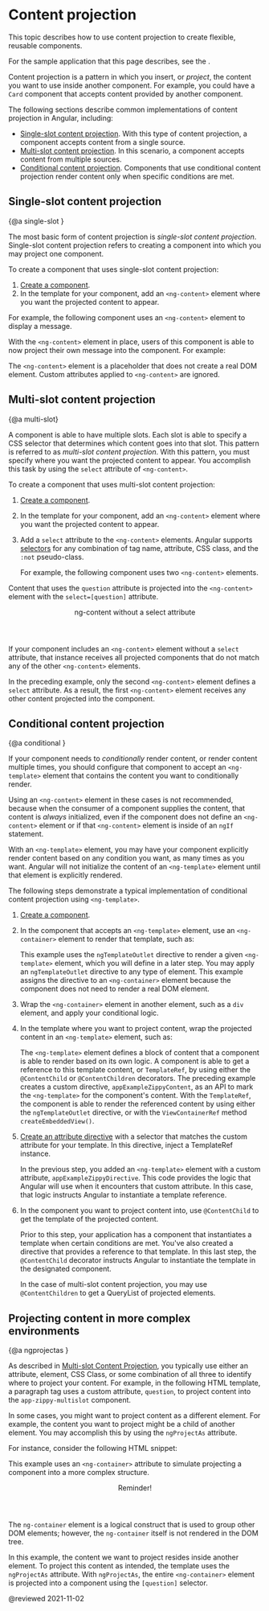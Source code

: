 # Content projection

This topic describes how to use content projection to create flexible, reusable components.

<div class="alert is-helpful">

For the sample application that this page describes, see the <live-example name="component-projection"></live-example>.

</div>

Content projection is a pattern in which you insert, or *project*, the content you want to use inside another component.
For example, you could have a `Card` component that accepts content provided by another component.

The following sections describe common implementations of content projection in Angular, including:

*   [Single-slot content projection][AioGuideContentProjectionSingleSlotContentProjection].
    With this type of content projection, a component accepts content from a single source.
*   [Multi-slot content projection][AioGuideContentProjectionMultiSlotContentProjection].
    In this scenario, a component accepts content from multiple sources.
*   [Conditional content projection][AioGuideContentProjectionConditionalContentProjection].
    Components that use conditional content projection render content only when specific conditions are met.

## Single-slot content projection

{@a single-slot }

The most basic form of content projection is *single-slot content projection*.
Single-slot content projection refers to creating a component into which you may project one component.

To create a component that uses single-slot content projection:

1.  [Create a component][AioGuideComponentOverviewCreatingAComponent].
1.  In the template for your component, add an `<ng-content>` element where you want the projected content to appear.

For example, the following component uses an `<ng-content>` element to display a message.

<code-example path="content-projection/src/app/zippy-basic/zippy-basic.component.ts" header="content-projection/src/app/zippy-basic/zippy-basic.component.ts"></code-example>

With the `<ng-content>` element in place, users of this component is able to now project their own message into the component.
For example:

<code-example path="content-projection/src/app/app.component.html" header="content-projection/src/app/app.component.html" region="single-slot"></code-example>

<div class="alert is-helpful">

The `<ng-content>` element is a placeholder that does not create a real DOM element.
Custom attributes applied to `<ng-content>` are ignored.

</div>

## Multi-slot content projection

{@a multi-slot}

A component is able to have multiple slots.
Each slot is able to specify a CSS selector that determines which content goes into that slot.
This pattern is referred to as *multi-slot content projection*.
With this pattern, you must specify where you want the projected content to appear.
You accomplish this task by using the `select` attribute of `<ng-content>`.

To create a component that uses multi-slot content projection:

1.  [Create a component][AioGuideComponentOverviewCreatingAComponent].
1.  In the template for your component, add an `<ng-content>` element where you want the projected content to appear.
1.  Add a `select` attribute to the `<ng-content>` elements.
    Angular supports [selectors][MozillaDeveloperDocsWebCssCssSelectors] for any combination of tag name, attribute, CSS class, and the `:not` pseudo-class.

    For example, the following component uses two  `<ng-content>` elements.

    <code-example path="content-projection/src/app/zippy-multislot/zippy-multislot.component.ts" header="content-projection/src/app/zippy-multislot/zippy-multislot.component.ts"></code-example>

Content that uses the `question` attribute is projected into the `<ng-content>` element with the `select=[question]` attribute.

<code-example path="content-projection/src/app/app.component.html" header="content-projection/src/app/app.component.html" region="multi-slot"></code-example>

<div class="callout is-helpful">

<header>ng-content without a select attribute</header>

If your component includes an `<ng-content>` element without a `select` attribute, that instance receives all projected components that do not match any of the other `<ng-content>` elements.

In the preceding example, only the second `<ng-content>` element defines a `select` attribute.
As a result, the first `<ng-content>` element receives any other content projected into the component.

</div>

## Conditional content projection

{@a conditional }

If your component needs to *conditionally* render content, or render content multiple times, you should configure that component to accept an `<ng-template>` element that contains the content you want to conditionally render.

Using an `<ng-content>` element in these cases is not recommended, because when the consumer of a component supplies the content, that content is *always* initialized, even if the component does not define an `<ng-content>` element or if that `<ng-content>` element is inside of an `ngIf` statement.

With an `<ng-template>` element, you may have your component explicitly render content based on any condition you want, as many times as you want.
Angular will not initialize the content of an `<ng-template>` element until that element is explicitly rendered.

The following steps demonstrate a typical implementation of conditional content projection using `<ng-template>`.

1.  [Create a component][AioGuideComponentOverviewCreatingAComponent].
1.  In the component that accepts an `<ng-template>` element, use an `<ng-container>` element to render that template, such as:

    <code-example path="content-projection/src/app/example-zippy.template.html" header="content-projection/src/app/example-zippy.template.html" region="ng-container"></code-example>

    This example uses the `ngTemplateOutlet` directive to render a given `<ng-template>` element, which you will define in a later step.
    You may apply an `ngTemplateOutlet` directive to any type of element.
    This example assigns the directive to an `<ng-container>` element because the component does not need to render a real DOM element.

1.  Wrap the `<ng-container>` element in another element, such as a `div` element, and apply your conditional logic.

    <code-example path="content-projection/src/app/example-zippy.template.html"  header="content-projection/src/app/example-zippy.template.html" region="ngif"></code-example>

1.  In the template where you want to project content, wrap the projected content in an `<ng-template>` element, such as:

    <code-example path="content-projection/src/app/app.component.html" region="ng-template"></code-example>

    The `<ng-template>` element defines a block of content that a component is able to render based on its own logic.
    A component is able to get a reference to this template content, or `TemplateRef`, by using either the `@ContentChild` or `@ContentChildren` decorators.
    The preceding example creates a custom directive, `appExampleZippyContent`, as an API to mark the `<ng-template>` for the component's content.
    With the `TemplateRef`, the component is able to render the referenced content by using either the `ngTemplateOutlet` directive, or with the `ViewContainerRef` method `createEmbeddedView()`.

1.  [Create an attribute directive][AioGuideAttributeDirectivesBuildingAnAttributeDirective] with a selector that matches the custom attribute for your template.
    In this directive, inject a TemplateRef instance.

    <code-example path="content-projection/src/app/app.component.ts" header="content-projection/src/app/app.component.ts" region="zippycontentdirective"></code-example>

    In the previous step, you added an `<ng-template>` element with a custom attribute, `appExampleZippyDirective`.
    This code provides the logic that Angular will use when it encounters that custom attribute.
    In this case, that logic instructs Angular to instantiate a template reference.

1.  In the component you want to project content into, use `@ContentChild` to get the template of the projected content.

    <code-example path="content-projection/src/app/app.component.ts" header="content-projection/src/app/app.component.ts" region="contentchild"></code-example>

    Prior to this step, your application has a component that instantiates a template when certain conditions are met.
    You've also created a directive that provides a reference to that template.
    In this last step, the `@ContentChild` decorator instructs Angular to instantiate the template in the designated component.

    <div class="alert is-helpful">

    In the case of multi-slot content projection, you may use `@ContentChildren` to get a QueryList of projected elements.

    </div>

## Projecting content in more complex environments

{@a ngprojectas }

As described in [Multi-slot Content Projection][AioGuideContentProjectionMultiSlotContentProjection], you typically use either an attribute, element, CSS Class, or some combination of all three to identify where to project your content.
For example, in the following HTML template, a paragraph tag uses a custom attribute, `question`, to project content into the `app-zippy-multislot` component.

<code-example path="content-projection/src/app/app.component.html" header="content-projection/src/app/app.component.html" region="multi-slot"></code-example>

In some cases, you might want to project content as a different element.
For example, the content you want to project might be a child of another element.
You may accomplish this by using the `ngProjectAs` attribute.

For instance, consider the following HTML snippet:

<code-example path="content-projection/src/app/app.component.html" header="content-projection/src/app/app.component.html" region="ngprojectas"></code-example>

This example uses an `<ng-container>` attribute to simulate projecting a component into a more complex structure.

<div class="callout is-helpful">

<header>Reminder!</header>

The `ng-container` element is a logical construct that is used to group other DOM elements; however, the `ng-container` itself is not rendered in the DOM tree.

</div>

In this example, the content we want to project resides inside another element.
To project this content as intended, the template uses the `ngProjectAs` attribute.
With `ngProjectAs`, the entire `<ng-container>` element is projected into a component using the `[question]` selector.

<!-- links -->

[AioGuideAttributeDirectivesBuildingAnAttributeDirective]: guide/attribute-directives#building-an-attribute-directive "Building an attribute directive - Attribute directives | Angular"

[AioGuideComponentOverviewCreatingAComponent]: guide/component-overview#creating-a-component "Creating a component - Angular Components Overview | Angular"

[AioGuideContentProjectionConditionalContentProjection]: guide/content-projection#conditional-content-projection "Conditional content projection - Content projection | Angular"
[AioGuideContentProjectionMultiSlotContentProjection]: guide/content-projection#multi-slot-content-projection "Multi-slot content projection - Content projection | Angular"
[AioGuideContentProjectionSingleSlotContentProjection]: guide/content-projection#single-slot-content-projection "Single-slot content projection - Content projection | Angular"

<!-- external links -->

[MozillaDeveloperDocsWebCssCssSelectors]: https://developer.mozilla.org/docs/Web/CSS/CSS_Selectors "CSS selectors | MDN Web Docs"

<!-- end links -->

@reviewed 2021-11-02
